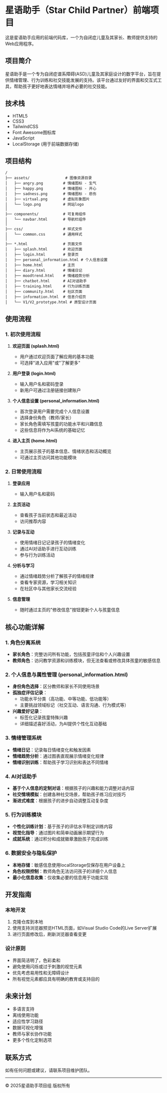 # 星语助手（Star Child Partner）前端项目

这是星语助手应用的前端代码库，一个为自闭症儿童及其家长、教师提供支持的Web应用程序。

## 项目简介
星语助手是一个专为自闭症谱系障碍(ASD)儿童及其家庭设计的数字平台，旨在提供情绪管理、行为训练和社交技能发展的支持。该平台通过友好的界面和交互式工具，帮助孩子更好地表达情绪并培养必要的社交技能。

## 技术栈

- HTML5
- CSS3 
- TailwindCSS
- Font Awesome图标库
- JavaScript
- LocalStorage (用于前端数据存储)

## 项目结构

```
/
├── assets/                # 图像资源目录
│   ├── angry.png         # 情绪图标 - 生气
│   ├── happy.png         # 情绪图标 - 开心
│   ├── sadness.png       # 情绪图标 - 悲伤
│   ├── virtual.png       # 虚拟形象图片
│   └── logo.png          # 网站logo
│
├── components/           # 可复用组件
│   └── navbar.html       # 导航栏组件
│
├── css/                  # 样式文件
│   └── common.css        # 通用样式
│
├── *.html                # 页面文件
│   ├── splash.html       # 欢迎页面
│   ├── login.html        # 登录页
│   ├── personal_information.html # 个人信息设置
│   ├── home.html         # 主页
│   ├── diary.html        # 情绪日记
│   ├── moodtrend.html    # 情绪趋势分析
│   ├── chatbot.html      # AI对话助手
│   ├── training.html     # 行为训练页面
│   ├── community.html    # 社区页面
│   ├── information.html  # 信息介绍页
│   └── V1/V2_prototype.html # 原型设计页面
```

## 使用流程

### 1. 初次使用流程

1. **欢迎页面 (splash.html)**
   - 用户通过欢迎页面了解应用的基本功能
   - 可选择"进入应用"或"了解更多"

2. **用户登录 (login.html)**
   - 输入用户名和密码登录
   - 新用户可通过注册链接创建账户

3. **个人信息设置 (personal_information.html)**
   - 首次登录用户需要完成个人信息设置
   - 选择身份角色（教师/家长）
   - 家长角色需填写孩童的功能水平和兴趣信息
   - 这些信息将作为AI系统的基础记忆

4. **进入主页 (home.html)**
   - 主页展示孩子的基本信息、情绪状态和活动概览
   - 可通过主页访问其他功能模块

### 2. 日常使用流程

1. **登录应用**
   - 输入用户名和密码

2. **主页活动**
   - 查看孩子当前状态和最近活动
   - 访问推荐内容

3. **记录与互动**
   - 使用情绪日记记录孩子的情绪变化
   - 通过AI对话助手进行互动训练
   - 参与行为训练活动

4. **分析与学习**
   - 通过情绪趋势分析了解孩子的情绪规律
   - 查看专家资源，学习相关知识
   - 在社区中与其他家长交流经验

5. **信息管理**
   - 随时通过主页的"修改信息"按钮更新个人与孩童信息

## 核心功能详解

### 1. 角色分离系统
- **家长角色**：完整访问所有功能，包括孩童评估和个人兴趣设置
- **教师角色**：访问教学资源和训练模块，但无法查看或修改具体孩童的敏感信息

### 2. 个人信息与属性管理 (personal_information.html)
- **身份角色选择**：区分教师和家长不同使用场景
- **孤独症评估记录**：
  - 功能水平分类（高功能、中等功能、低功能等）
  - 主要挑战领域标记（社交互动、语言沟通、行为模式等）
- **兴趣爱好记录**：
  - 标签化记录孩童特殊兴趣
  - 详细描述喜好活动，为AI提供个性化互动基础

### 3. 情绪管理系统
- **情绪日记**：记录每日情绪变化和触发因素
- **情绪趋势分析**：通过图表直观展示情绪变化规律
- **情绪识别训练**：帮助孩子学习识别和表达不同情绪

### 4. AI对话助手
- **基于个人信息的定制对话**：根据孩子的兴趣和能力调整对话内容
- **社交情境模拟**：创建各种社交场景，帮助孩子练习应对技巧
- **渐进式难度**：根据孩子的进步自动调整互动复杂度

### 5. 行为训练模块
- **个性化训练计划**：基于孩子的评估水平制定训练内容
- **视觉化指导**：通过图片和简单动画展示期望行为
- **成就系统**：通过积分和成就徽章激励孩子完成训练

### 6. 数据安全与隐私保护
- **本地存储**：敏感信息使用localStorage仅保存在用户设备上
- **角色权限控制**：教师角色无法访问孩子的详细个人信息
- **最小化信息收集**：仅收集必要的信息用于功能实现

## 开发指南

### 本地开发

1. 克隆仓库到本地
2. 使用支持浏览器预览HTML页面，如Visual Studio Code的Live Server扩展
3. 进行页面修改后，刷新浏览器查看变更

### 设计原则

- 界面简洁明了，色彩柔和
- 避免使用闪烁或过于刺激的视觉元素
- 优先考虑易用性和无障碍设计
- 所有视觉元素都应具有明确的教育或支持目的

## 未来计划

- 多语言支持
- 离线使用功能
- 适应性学习路径
- 数据可视化增强
- 教师与家长协作功能
- 更多个性化定制选项

## 联系方式

如有任何问题或建议，请联系项目维护团队。

---

© 2025星语助手项目组 版权所有